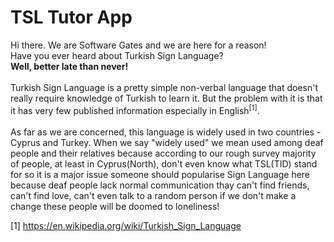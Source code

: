 # TSL Tutor App

Hi there. We are Software Gates and we are here for a reason!<br>
Have you ever heard about Turkish Sign Language?<br>
<b>Well, better late than never!</b><br>
<br>
Turkish Sign Language is a pretty simple non-verbal language that doesn't really require knowledge of Turkish to learn it. But the problem with it is that it has very few published information especially in English<sup>[1]</sup>.<br>
<br>
As far as we are concerned, this language is widely used in two countries - Cyprus and Turkey. When we say "widely used" we mean used among deaf people and their relatives because according to our rough survey majority of people, at least in Cyprus(North), don't even know what TSL(TID) stand for so it is a major issue someone should popularise Sign Language here because deaf people lack normal communication thay can't find friends, can't find love, can't even talk to a random person if we don't make a change these people will be doomed to loneliness!

[1] https://en.wikipedia.org/wiki/Turkish_Sign_Language

